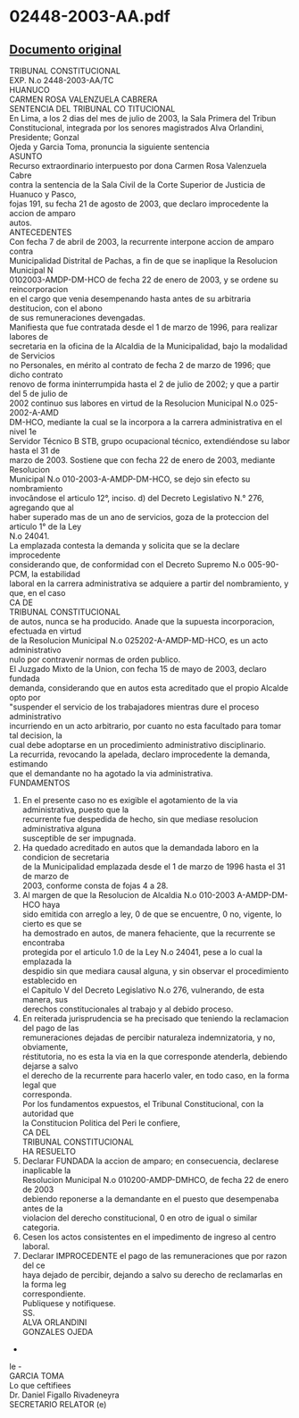 
02448-2003-AA.pdf
=================
  
[Documento original](https://tc.gob.pe/jurisprudencia/2004/02448-2003-AA.pdf)  
---  
TRIBUNAL CONSTITUCIONAL  
EXP. N.o 2448-2003-AA/TC  
HUANUCO  
CARMEN ROSA VALENZUELA CABRERA  
SENTENCIA DEL TRIBUNAL CO TITUCIONAL  
En Lima, a los 2 dias del mes de julio de 2003, la Sala Primera del Tribun  
Constitucional, integrada por los senores magistrados Alva Orlandini, Presidente; Gonzal  
Ojeda y Garcia Toma, pronuncia la siguiente sentencia  
ASUNTO  
Recurso extraordinario interpuesto por dona Carmen Rosa Valenzuela Cabre  
contra la sentencia de la Sala Civil de la Corte Superior de Justicia de Huanuco y Pasco,  
fojas 191, su fecha 21 de agosto de 2003, que declaro improcedente la accion de amparo  
autos.  
ANTECEDENTES  
Con fecha 7 de abril de 2003, la recurrente interpone accion de amparo contra  
Municipalidad Distrital de Pachas, a fin de que se inaplique la Resolucion Municipal N  
0102003-AMDP-DM-HCO de fecha 22 de enero de 2003, y se ordene su reincorporacion  
en el cargo que venia desempenando hasta antes de su arbitraria destitucion, con el abono  
de sus remuneraciones devengadas.  
Manifiesta que fue contratada desde el 1 de marzo de 1996, para realizar labores de  
secretaria en la oficina de la Alcaldia de la Municipalidad, bajo la modalidad de Servicios  
no Personales, en mérito al contrato de fecha 2 de marzo de 1996; que dicho contrato  
renovo de forma ininterrumpida hasta el 2 de julio de 2002; y que a partir del 5 de julio de  
2002 continuo sus labores en virtud de la Resolucion Municipal N.o 025-2002-A-AMD  
DM-HCO, mediante la cual se la incorpora a la carrera administrativa en el nivel 1e  
Servidor Técnico B STB, grupo ocupacional técnico, extendiéndose su labor hasta el 31 de  
marzo de 2003. Sostiene que con fecha 22 de enero de 2003, mediante Resolucion  
Municipal N.o 010-2003-A-AMDP-DM-HCO, se dejo sin efecto su nombramiento  
invocândose el articulo 12°, inciso. d) del Decreto Legislativo N.° 276, agregando que al  
haber superado mas de un ano de servicios, goza de la proteccion del articulo 1° de la Ley  
N.o 24041.  
La emplazada contesta la demanda y solicita que se la declare improcedente  
considerando que, de conformidad con el Decreto Supremo N.o 005-90-PCM, la estabilidad  
laboral en la carrera administrativa se adquiere a partir del nombramiento, y que, en el caso  
CA DE  
TRIBUNAL CONSTITUCIONAL  
de autos, nunca se ha producido. Anade que la supuesta incorporacion, efectuada en virtud  
de la Resolucion Municipal N.o 025202-A-AMDP-MD-HCO, es un acto administrativo  
nulo por contravenir normas de orden publico.  
El Juzgado Mixto de la Union, con fecha 15 de mayo de 2003, declaro fundada  
demanda, considerando que en autos esta acreditado que el propio Alcalde opto por  
"suspender el servicio de los trabajadores mientras dure el proceso administrativo  
incurriendo en un acto arbitrario, por cuanto no esta facultado para tomar tal decision, la  
cual debe adoptarse en un procedimiento administrativo disciplinario.  
La recurrida, revocando la apelada, declaro improcedente la demanda, estimando  
que el demandante no ha agotado la via administrativa.  
FUNDAMENTOS  
1. En el presente caso no es exigible el agotamiento de la via administrativa, puesto que la  
recurrente fue despedida de hecho, sin que mediase resolucion administrativa alguna  
susceptible de ser impugnada.  
2. Ha quedado acreditado en autos que la demandada laboro en la condicion de secretaria  
de la Municipalidad emplazada desde el 1 de marzo de 1996 hasta el 31 de marzo de  
2003, conforme consta de fojas 4 a 28.  
3. Al margen de que la Resolucion de Alcaldia N.o 010-2003 A-AMDP-DM-HCO haya  
sido emitida con arreglo a ley, 0 de que se encuentre, 0 no, vigente, lo cierto es que se  
ha demostrado en autos, de manera fehaciente, que la recurrente se encontraba  
protegida por el articulo 1.0 de la Ley N.o 24041, pese a lo cual la emplazada la  
despidio sin que mediara causal alguna, y sin observar el procedimiento establecido en  
el Capitulo V del Decreto Legislativo N.o 276, vulnerando, de esta manera, sus  
derechos constitucionales al trabajo y al debido proceso.  
4. En reiterada jurisprudencia se ha precisado que teniendo la reclamacion del pago de las  
remuneraciones dejadas de percibir naturaleza indemnizatoria, y no, obviamente,  
réstitutoria, no es esta la via en la que corresponde atenderla, debiendo dejarse a salvo  
el derecho de la recurrente para hacerlo valer, en todo caso, en la forma legal que  
corresponda.  
Por los fundamentos expuestos, el Tribunal Constitucional, con la autoridad que  
la Constitucion Politica del Peri le confiere,  
CA DEL  
TRIBUNAL CONSTITUCIONAL  
HA RESUELTO  
1. Declarar FUNDADA la accion de amparo; en consecuencia, declarese inaplicable la  
Resolucion Municipal N.o 010200-AMDP-DMHCO, de fecha 22 de enero de 2003  
debiendo reponerse a la demandante en el puesto que desempenaba antes de la  
violacion del derecho constitucional, 0 en otro de igual o similar categoria.  
2. Cesen los actos consistentes en el impedimento de ingreso al centro laboral.  
3. Declarar IMPROCEDENTE el pago de las remuneraciones que por razon del ce  
haya dejado de percibir, dejando a salvo su derecho de reclamarlas en la forma leg  
correspondiente.  
Publiquese y notifiquese.  
SS.  
ALVA ORLANDINI  
GONZALES OJEDA  
-  
le -  
GARCIA TOMA  
Lo que ceftifiees  
Dr. Daniel Figallo Rivadeneyra  
SECRETARIO RELATOR (e)